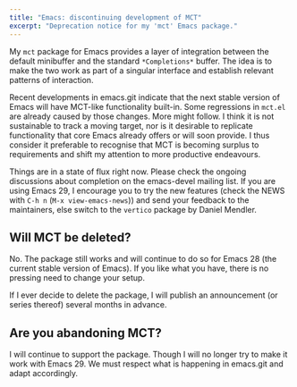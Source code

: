 ```yaml
---
title: "Emacs: discontinuing development of MCT"
excerpt: "Deprecation notice for my 'mct' Emacs package."
---
```


My `mct` package for Emacs provides a layer of integration between the
default minibuffer and the standard `*Completions*` buffer.  The idea is
to make the two work as part of a singular interface and establish
relevant patterns of interaction.

Recent developments in emacs.git indicate that the next stable version
of Emacs will have MCT-like functionality built-in.  Some regressions in
`mct.el` are already caused by those changes.  More might follow.  I
think it is not sustainable to track a moving target, nor is it
desirable to replicate functionality that core Emacs already offers or
will soon provide.  I thus consider it preferable to recognise that MCT
is becoming surplus to requirements and shift my attention to more
productive endeavours.

Things are in a state of flux right now.  Please check the ongoing
discussions about completion on the emacs-devel mailing list.  If you
are using Emacs 29, I encourage you to try the new features (check the
NEWS with `C-h n` (`M-x view-emacs-news`)) and send your feedback to the
maintainers, else switch to the `vertico` package by Daniel Mendler.

## Will MCT be deleted?

No.  The package still works and will continue to do so for Emacs 28
(the current stable version of Emacs).  If you like what you have, there
is no pressing need to change your setup.

If I ever decide to delete the package, I will publish an announcement
(or series thereof) several months in advance.

## Are you abandoning MCT?

I will continue to support the package.  Though I will no longer try to
make it work with Emacs 29.  We must respect what is happening in
emacs.git and adapt accordingly.
